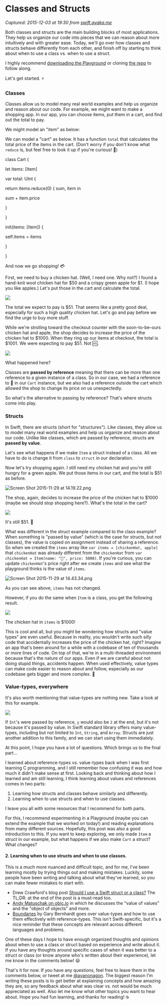 # Classes and Structs

_Captured: 2015-12-03 at 19:30 from [swift.ayaka.me](http://swift.ayaka.me/posts/2015/11/30/classes-and-structs)_

Both classes and structs are the main building blocks of most applications. They help us organize our code into pieces that we can reason about more intuitively and with greater ease. Today, we'll go over how classes and structs behave differently from each other, and finish off by starting to think about when to use a class vs. when to use a struct.

I highly recommend [downloading the Playground](http://swift.ayaka.me/s/Structsplayground.zip) or cloning [the repo](https://github.com/ayanonagon/learn-swift) to follow along.

Let's get started. ⚡️

### Classes

Classes allow us to model many real world examples and help us organize and reason about our code. For example, we might want to make a shopping app. In our app, you can choose items, put them in a cart, and find out the total to pay.

We might model an "item" as below:

We can model a "cart" as below. It has a function `total` that calculates the total price of the items in the cart. (Don't worry if you don't know what `reduce` is, but feel free to look it up if you're curious! 👀)

class Cart {

let items: [Item]

var total: UInt {

return items.reduce(0) { sum, item in

sum + item.price

}

}

init(items: [Item]) {

self.items = items

}

}

And now we go shopping! 💳

First, we need to buy a chicken hat. (Well, I need one. Why not?) I found a hand-knit wool chicken hat for $50 and a crispy green apple for $1. (I hope you like apples.) Let's put those in the cart and calculate the total.

![](http://static1.squarespace.com/static/56129a82e4b0147725b391f5/t/5651494be4b02ba778fef128/1448167756931/?format=1500w)

The total we expect to pay is $51. That seems like a pretty good deal, especially for such a high quality chicken hat. Let's go and pay before we find the urge to buy more stuff.

While we're strolling toward the checkout counter with the soon-to-be-ours chicken hat and apple, the shop decides to increase the price of the chicken hat to $1000. When they ring up our items at checkout, the total is $1001. We were expecting to pay $51. Not 🆒.

![](http://static1.squarespace.com/static/56129a82e4b0147725b391f5/t/56514994e4b02ba778fef26b/1448167830224/?format=1000w)

What happened here?

Classes are **passed by reference** meaning that there can be more than one reference to a given instance of a class. So in our case, we had a reference to 🐔 in our `Cart` instance, but we also had a reference outside the cart which allowed the shop to change its price on us unexpectedly.

So what's the alternative to passing by reference? That's where structs come into play.

### Structs

In Swift, there are structs (short for "structures"). Like classes, they allow us to model many real world examples and help us organize and reason about our code. Unlike like classes, which are passed by reference, structs are **passed by value**.

Let's see what happens if we make `Item` a struct instead of a class. All we have to do is change it from `class` to `struct` in our declaration.

Now let's try shopping again. I still need my chicken hat and you're still hungry for a green apple. We put those items in our cart, and the total is $51 as before.

![Screen Shot 2015-11-29 at 14.19.22.png](http://static1.squarespace.com/static/56129a82e4b0147725b391f5/t/565b7a65e4b0702d3803357d/1448835686499/Screen+Shot+2015-11-29+at+14.19.22.png?format=1500w)

The shop, again, decides to increase the price of the chicken hat to $1000 (maybe we should stop shopping here?). What's the total in the cart?

![](http://static1.squarespace.com/static/56129a82e4b0147725b391f5/t/565b7a75e4b0702d38033620/1448835702744/?format=1000w)

It's still $51. 🎉

What was different in the struct example compared to the class example? When something is "passed by value" (which is the case for structs, but not classes), the value is copied on assignment instead of sharing a reference. So when we created the `items` array like `var items = [chickenHat, apple]` that `chickenHat` was already different from the `chickenHat` from `var chickenHat = Item(name: "🐔", price: 5000)`. If you're curious, you can update `chickenHat`'s price right after we create `items` and see what the playground thinks is the value of `items`.

![Screen Shot 2015-11-29 at 14.43.34.png](http://static1.squarespace.com/static/56129a82e4b0147725b391f5/t/565b8008e4b0702d38036776/1448837129509/Screen+Shot+2015-11-29+at+14.43.34.png?format=1500w)

As you can see above, `items` has not changed.

However, if you do the same when `Item` is a class, you get the following result.

![](http://static1.squarespace.com/static/56129a82e4b0147725b391f5/t/565b8044e4b09e25855e5450/1448837189615/?format=1500w)

The chicken hat in `items` is $1000!

This is cool and all, but you might be wondering how structs and "value types" are even useful. Because in reality, you wouldn't write such silly code that accidentally increases the price of the chicken hat, right? Imagine an app that's been around for a while with a codebase of ten of thousands or more lines of code. On top of that, we're in a multi-threaded environment because that's the nature of our apps. Even if we are careful about not doing stupid things, accidents happen. When used effectively, value types can make code easier to reason about and follow, especially as our codebase gets bigger and more complex. 🌟

### Value-types, everywhere

It's also worth mentioning that value-types are nothing new. Take a look at this for example.

![](http://static1.squarespace.com/static/56129a82e4b0147725b391f5/t/565b92b9e4b0fad364f6cfcf/1448841914203/?format=300w)

If `Int`'s were passed by reference, `y` would also be `2` at the end, but it's not because it's passed by value. In Swift standard library offers many value-types, including but not limited to `Int`, `String`, and `Array`. Structs are just another addition to this family, and we can start using them immediately.

At this point, I hope you have a lot of questions. Which brings us to the final part…

I learned about reference-types vs. value-types back when I was first learning C programming, and I still remember how confusing it was and how much it didn't make sense at first. Looking back and thinking about how I learned and am still learning, I think learning about values and references comes in two parts:

  1. Learning how structs and classes behave similarly and differently.
  2. Learning when to use structs and when to use classes.

I leave you all with some resources that I recommend for both parts.

For this, I recommend experimenting in a Playground (maybe you can extend the example that we worked on today!) and reading explanations from many different sources. Hopefully, this post was also a good introduction to this. If you want to keep exploring, we only made `Item` a struct in our example, but what happens if we also make `Cart` a struct? What changes?

#### 2\. Learning when to use structs and when to use classes.

This is a much more nuanced and difficult topic, and for me, I've been learning mostly by trying things out and making mistakes. Luckily, some people have been writing and talking about what they've learned, so you can make fewer mistakes to start with.

  * Drew Crawford's blog post [Should I use a Swift struct or a class?](http://faq.sealedabstract.com/structs_or_classes/) The TL;DR: at the end of the post is a must-read too.
  * [Andy Matuschak on objc.io](https://www.objc.io/issues/16-swift/swift-classes-vs-structs/) in which he discusses the "value of values" and the "object of objects" and more.
  * [Boundaries](https://www.destroyallsoftware.com/talks/boundaries) by Gary Bernhardt goes over value-types and how to use them effectively with reference-types. This isn't Swift-specific, but it's a nice reminder that these concepts are relevant across different languages and problems.

One of these days I hope to have enough organized thoughts and opinions about when to use a class or struct based on experience and write about it. If you have any thoughts around specific cases of when it was better to a struct or class (or know anyone who's written about their experience), let me know in the comments below! 😃

That's it for now. If you have any questions, feel free to leave them in the comments below, or tweet at me [@ayanonagon](https://twitter.com/ayanonagon). The biggest reason I'm writing these posts is to get better at explaining concepts and how amazing they are, so any feedback about what was clear vs. not would be much appreciated as well. Also let me know what other topics you want to hear about. Hope you had fun learning, and thanks for reading! ☕️
